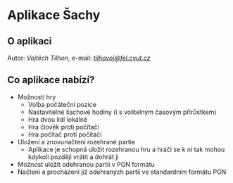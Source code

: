 # Aplikace Šachy
## O aplikaci
Autor: *Vojtěch Tilhon*, e-mail: *tilhovoj@fel.cvut.cz*
## Co aplikace nabízí?
- Možnosti hry
    - Volba počáteční pozice
    - Nastavitelné šachové hodiny (i s volitelným časovým přírůstkem)
    - Hra dvou lidí lokálně
    - Hra člověk proti počítači
    - Hra počítač proti počítači
- Uložení a znovunačtení rozehrané partie
    - Aplikace je schopná uložit rozehranou hru a hráči se k ní tak mohou kdykoli později vrátit a dohrát ji
- Možnost uložit odehranou partii v PGN formátu
- Načtení a procházení již odehraných partií ve standardním formátu PGN
